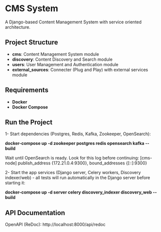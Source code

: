# CMS System

A Django-based Content Management System with service oriented architecture.

## Project Structure

- **cms**: Content Management System module
- **discovery**: Content Discovery and Search module  
- **users**: User Management and Authentication module
- **external_sources**: Connecter (Plug and Play) with external services module

## Requirements
- **Docker**
- **Docker Compose**

## Run the Project

1- Start dependencies (Postgres, Redis, Kafka, Zookeeper, OpenSearch):

**docker-compose up -d zookeeper postgres redis opensearch kafka --build**

Wait until OpenSearch is ready. Look for this log before continuing:
[cms-node] publish_address {172.21.0.4:9300}, bound_addresses {[::]:9300}

2- Start the app services (Django server, Celery workers, Discovery indexer/web) - all tests will run automatically in the Django server before starting it:

**docker-compose up -d server celery discovery_indexer discovery_web --build**

## API Documentation
OpenAPI (ReDoc): http://localhost:8000/api/redoc



